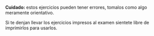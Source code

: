 **Cuidado:** estos ejercicios pueden tener errores, tomalos como algo meramente orientativo.

Si te denjan llevar los ejercicios impresos al examen sientete libre de imprimirlos para usarlos.
